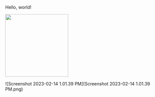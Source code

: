 <p>Hello, world!</p>
 <img src="gitpage1.GIF" style="display:block; autplay: true; loop: true; preload: auto; width: 200px; height: 200px;" />

<script>
window.onload = function() {
  // Trigger animation
  document.querySelector("img").play();
}
</script>
![Screenshot 2023-02-14 1.01.39 PM](Screenshot 2023-02-14 1.01.39 PM.png)
<audio src="Audio 1.m4a" autoplay loop> </audio>
